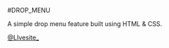 #DROP_MENU

A simple drop menu feature built using HTML & CSS.

[@LIvesite_](https://shalomchika123.github.io/drop_menu01/)
